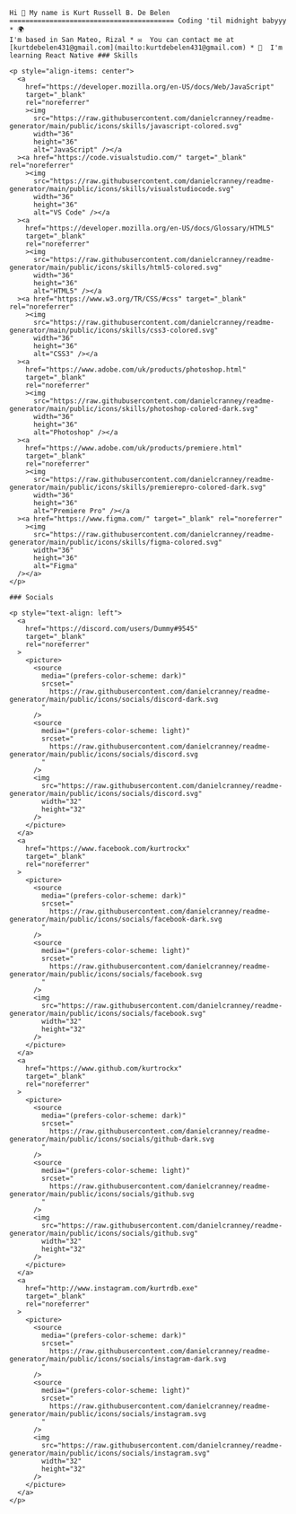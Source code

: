     Hi 👋 My name is Kurt Russell B. De Belen
    ========================================= Coding 'til midnight babyyy * 🌍 
    I'm based in San Mateo, Rizal * ✉️  You can contact me at
    [kurtdebelen431@gmail.com](mailto:kurtdebelen431@gmail.com) * 🧠  I'm
    learning React Native ### Skills

    <p style="align-items: center">
      <a
        href="https://developer.mozilla.org/en-US/docs/Web/JavaScript"
        target="_blank"
        rel="noreferrer"
        ><img
          src="https://raw.githubusercontent.com/danielcranney/readme-generator/main/public/icons/skills/javascript-colored.svg"
          width="36"
          height="36"
          alt="JavaScript" /></a
      ><a href="https://code.visualstudio.com/" target="_blank" rel="noreferrer"
        ><img
          src="https://raw.githubusercontent.com/danielcranney/readme-generator/main/public/icons/skills/visualstudiocode.svg"
          width="36"
          height="36"
          alt="VS Code" /></a
      ><a
        href="https://developer.mozilla.org/en-US/docs/Glossary/HTML5"
        target="_blank"
        rel="noreferrer"
        ><img
          src="https://raw.githubusercontent.com/danielcranney/readme-generator/main/public/icons/skills/html5-colored.svg"
          width="36"
          height="36"
          alt="HTML5" /></a
      ><a href="https://www.w3.org/TR/CSS/#css" target="_blank" rel="noreferrer"
        ><img
          src="https://raw.githubusercontent.com/danielcranney/readme-generator/main/public/icons/skills/css3-colored.svg"
          width="36"
          height="36"
          alt="CSS3" /></a
      ><a
        href="https://www.adobe.com/uk/products/photoshop.html"
        target="_blank"
        rel="noreferrer"
        ><img
          src="https://raw.githubusercontent.com/danielcranney/readme-generator/main/public/icons/skills/photoshop-colored-dark.svg"
          width="36"
          height="36"
          alt="Photoshop" /></a
      ><a
        href="https://www.adobe.com/uk/products/premiere.html"
        target="_blank"
        rel="noreferrer"
        ><img
          src="https://raw.githubusercontent.com/danielcranney/readme-generator/main/public/icons/skills/premierepro-colored-dark.svg"
          width="36"
          height="36"
          alt="Premiere Pro" /></a
      ><a href="https://www.figma.com/" target="_blank" rel="noreferrer"
        ><img
          src="https://raw.githubusercontent.com/danielcranney/readme-generator/main/public/icons/skills/figma-colored.svg"
          width="36"
          height="36"
          alt="Figma"
      /></a>
    </p>

    ### Socials

    <p style="text-align: left">
      <a
        href="https://discord.com/users/Dummy#9545"
        target="_blank"
        rel="noreferrer"
      >
        <picture>
          <source
            media="(prefers-color-scheme: dark)"
            srcset="
              https://raw.githubusercontent.com/danielcranney/readme-generator/main/public/icons/socials/discord-dark.svg
            "
          />
          <source
            media="(prefers-color-scheme: light)"
            srcset="
              https://raw.githubusercontent.com/danielcranney/readme-generator/main/public/icons/socials/discord.svg
            "
          />
          <img
            src="https://raw.githubusercontent.com/danielcranney/readme-generator/main/public/icons/socials/discord.svg"
            width="32"
            height="32"
          />
        </picture>
      </a>
      <a
        href="https://www.facebook.com/kurtrockx"
        target="_blank"
        rel="noreferrer"
      >
        <picture>
          <source
            media="(prefers-color-scheme: dark)"
            srcset="
              https://raw.githubusercontent.com/danielcranney/readme-generator/main/public/icons/socials/facebook-dark.svg
            "
          />
          <source
            media="(prefers-color-scheme: light)"
            srcset="
              https://raw.githubusercontent.com/danielcranney/readme-generator/main/public/icons/socials/facebook.svg
            "
          />
          <img
            src="https://raw.githubusercontent.com/danielcranney/readme-generator/main/public/icons/socials/facebook.svg"
            width="32"
            height="32"
          />
        </picture>
      </a>
      <a
        href="https://www.github.com/kurtrockx"
        target="_blank"
        rel="noreferrer"
      >
        <picture>
          <source
            media="(prefers-color-scheme: dark)"
            srcset="
              https://raw.githubusercontent.com/danielcranney/readme-generator/main/public/icons/socials/github-dark.svg
            "
          />
          <source
            media="(prefers-color-scheme: light)"
            srcset="
              https://raw.githubusercontent.com/danielcranney/readme-generator/main/public/icons/socials/github.svg
            "
          />
          <img
            src="https://raw.githubusercontent.com/danielcranney/readme-generator/main/public/icons/socials/github.svg"
            width="32"
            height="32"
          />
        </picture>
      </a>
      <a
        href="http://www.instagram.com/kurtrdb.exe"
        target="_blank"
        rel="noreferrer"
      >
        <picture>
          <source
            media="(prefers-color-scheme: dark)"
            srcset="
              https://raw.githubusercontent.com/danielcranney/readme-generator/main/public/icons/socials/instagram-dark.svg
            "
          />
          <source
            media="(prefers-color-scheme: light)"
            srcset="
              https://raw.githubusercontent.com/danielcranney/readme-generator/main/public/icons/socials/instagram.svg
            "
          />
          <img
            src="https://raw.githubusercontent.com/danielcranney/readme-generator/main/public/icons/socials/instagram.svg"
            width="32"
            height="32"
          />
        </picture>
      </a>
    </p>

